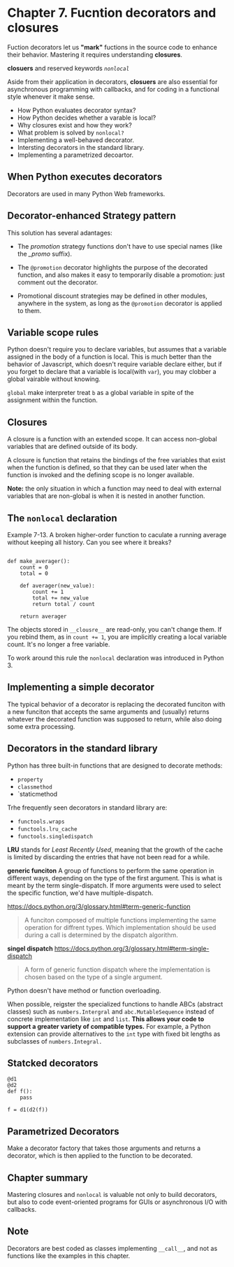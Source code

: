 # Chapter 7. Fucntion decorators and closures

Fuction decorators let us **"mark"** fuctions in the source code to enhance their behavior. Mastering it requires understanding **closures**.

**closuers** and reserved keywords *`nonlocal`*

Aside from their application in decorators, **closuers** are also essential for asynchronous programming with callbacks, and for coding in a functional style whenever it make sense.

* How Python evaluates decorator syntax?
* How Python decides whether a varable is local?
* Why closures exist and how they work?
* What problem is solved by `nonlocal?`
* Implementing a well-behaved decorator.
* Intersting decorators in the standard library.
* Implementing a parametrized decoartor.

## When Python executes decorators

Decorators are used in many Python Web frameworks.


## Decorator-enhanced Strategy pattern
This solution has several adantages:
* The *promotion* strategy functions don't have to use special names (like the *_promo* suffix).

* The `@promotion` decorator highlights the purpose of the decorated function, and also makes it
easy to temporarily disable a promotion: just comment out the decorator.

* Promotional discount strategies may be defined in other modules, anywhere in the system, 
as long as the `@promotion` decorator is applied to them.


## Variable scope rules
Python doesn't require you to declare variables, but assumes that a variable assigned in the body 
of a function is local. This is much better than the behavior of Javascript, which doesn't require 
variable declare either, but if you forget to declare that a variable is local(with `var`), you may 
clobber a global vairable without knowing.

`global` make interpreter treat `b` as a global variable in spite of the assignment within the function.


## Closures
A closure is a function with an extended scope. It can access non-global variables that are defined outside of its body.

A closure is function that retains the bindings of the free variables that exist when the function is 
defined, so that they can be used later when the function is invoked and the defining scope is no longer 
available.

**Note:** the only situation in which a function may need to deal with external variables that are non-global is when it is nested in another function.


## The `nonlocal` declaration

Example 7-13. A broken higher-order function to caculate a running average without keeping all history.
Can you see where it breaks?

```

def make_averager():
    count = 0
    total = 0

    def averager(new_value):
        count += 1
        total += new_value
        return total / count

    return averager
```

The objects stored in `__clousre__` are read-only, you can't change them. If you rebind them, 
as in `count += 1`, you are implicitly creating a local variable count. It's no longer a free variable.

To work around this rule the `nonlocal` declaration was introduced in Python 3.


## Implementing a  simple decorator
The typical behavior of a decorator is replacing the decorated funciton with a new funciton that accepts 
the same arguments and (usually) returns whatever the decorated function was supposed to return, 
while also doing some extra processing.


## Decorators in the standard library
Python has three built-in functions that are designed to decorate methods: 
* `property`
* `classmethod`
* `staticmethod

Trhe frequently seen decorators in standard library are:
* `functools.wraps`
* `functools.lru_cache`
* `functools.singledispatch`

**LRU** stands for *Least Recently Used*, meaning that the growth of the cache is limited 
by discarding the entries that have not been read for a while.


**generic funciton**
A group of functions to perform the same operation in different ways, depending on the type of the first argument.
This is what is meant by the term single-dispatch. If more arguments were used to select the specific function, we'd 
have multiple-dispatch.

https://docs.python.org/3/glossary.html#term-generic-function

>A funciton composed of multiple functions implementing the same operation for diffrent types. Which implementation 
should be used during a call is determined by the dispatch algorithm.

**singel dispatch**
https://docs.python.org/3/glossary.html#term-single-dispatch

>A form of generic function dispatch where the implementation is chosen based on the type of a single argument.

Python doesn't have method or function overloading.

When possible, reigster the specialized functions to handle ABCs (abstract classes) such as `numbers.Intergral` and 
`abc.MutableSequence` instead of concrete implementation like `int` and `list`. **This allows your code to support a 
greater variety of compatible types.** For example, a Python extension can provide alternatives to the `int` type 
with fixed bit lengths as subclasses of `numbers.Integral.`


## Statcked decorators
```
@d1
@d2
def f():
    pass

f = d1(d2(f))
```

## Parametrized Decorators
Make a decorator factory that takes those arguments and returns a decorator, which is then applied to the function to be 
decorated.


## Chapter summary

Mastering closures and `nonlocal` is valuable not only to build decorators, but also to code 
event-oriented programs for GUIs or asynchronous I/O with callbacks.


## Note
Decorators are best coded as classes implementing `__call__`, and not as functions like the examples 
in this chapter.